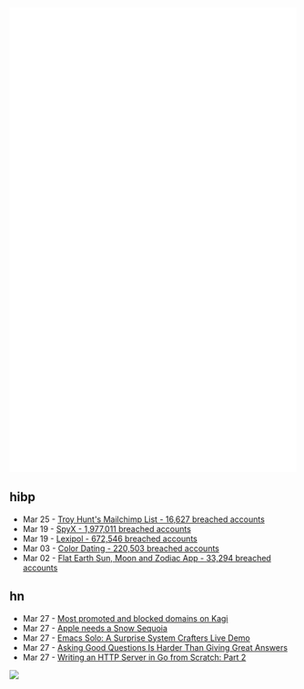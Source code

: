 ![Metrics](https://raw.githubusercontent.com/phixion/phixion/master/metrics.svg)

## hibp

<!--
for https://github.com/phixion/phixion/blob/main/.github/workflows/feeds.yml
-->
<!--START_SECTION:haveibeenpwnd-->
- Mar 25 - [Troy Hunt's Mailchimp List - 16,627 breached accounts](https://haveibeenpwned.com/PwnedWebsites#TroyHuntMailchimpList)
- Mar 19 - [SpyX - 1,977,011 breached accounts](https://haveibeenpwned.com/PwnedWebsites#SpyX)
- Mar 19 - [Lexipol - 672,546 breached accounts](https://haveibeenpwned.com/PwnedWebsites#Lexipol)
- Mar 03 - [Color Dating - 220,503 breached accounts](https://haveibeenpwned.com/PwnedWebsites#ColorDating)
- Mar 02 - [Flat Earth Sun, Moon and Zodiac App - 33,294 breached accounts](https://haveibeenpwned.com/PwnedWebsites#FlatEarthDave)
<!--END_SECTION:haveibeenpwnd-->

## hn

<!--
for https://github.com/phixion/phixion/blob/main/.github/workflows/feeds.yml
-->
<!--START_SECTION:hn-->
- Mar 27 - [Most promoted and blocked domains on Kagi](https://kagi.com/stats?stat=leaderboard)
- Mar 27 - [Apple needs a Snow Sequoia](https://reviews.ofb.biz/safari/article/1300.html)
- Mar 27 - [Emacs Solo: A Surprise System Crafters Live Demo](https://www.rahuljuliato.com/posts/emacs-solo-demo)
- Mar 27 - [Asking Good Questions Is Harder Than Giving Great Answers](https://newsletter.dancohen.org/archive/asking-good-questions-is-harder-than-giving-great-answers/)
- Mar 27 - [Writing an HTTP Server in Go from Scratch: Part 2](https://www.krayorn.com/posts/http-server-go-2/)
<!--END_SECTION:hn-->

<!--
for https://yhype.me
-->
![](https://hit.yhype.me/github/profile?user_id=13013670)
